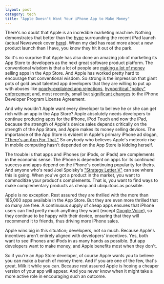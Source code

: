 ```yaml
---
layout: post
category: tech
title: "Apple Doesn't Want Your iPhone App to Make Money"
---
```


There's no doubt that Apple is an incredible marketing machine. Nothing demonstrates that better than the
[hype][1] surrounding the recent iPad launch (actual Newsweek cover [here][2]). When my dad has read more about
a new product launch than I have, you know they hit it out of the park.

So it's no surprise that Apple has also done an amazing job of marketing its App Store to developers as the next
great software product platform. The conventional wisdom is that a lot of people are [making a lot of money][3] selling
apps in the App Store. And Apple has worked pretty hard to encourage that conventional wisdom. So strong is the
impression that giant pots of gold await talented app developers that they are
willing to put up with abuses like [poorly-explained app rejections][4], [hypocritical "policy" enforcement][5] and, most
recently, small but [significant changes][6] to the iPhone Developer Program License Agreement.

And why wouldn't Apple want every developer to believe he or she can get rich with an app in the App Store? Apple 
absolutely needs developers to continue producing apps for the iPhone, iPod Touch and now the iPad, because the
strength of Apple's device sales depends critically on the strength of the App Store, and Apple makes its money
selling devices. The importance of the App Store is evident in Apple's primary iPhone ad slogan,
["There's an App For That."][8] So anybody who believes Apple's meteoric rise in mobile computing hasn't
depended on the App Store is kidding herself.

The trouble is that apps and iPhones (or iPods, or iPads) are complements in the economic sense. The iPhone is
dependent on apps for its continued success and apps depend on the iPhone's continuing popularity for theirs. 
And anyone who's read Joel Spolsky's ["Strategy Letter V"][7] can see where this is going. When you've got a
product in the market, you want to commoditize your product's complements. That is, you want to find ways
to make complementary products as cheap and ubiquitous as possible.

Apple is no exception. Rest assured they are thrilled with the more than 185,000 apps available in the App Store.
But they are even more thrilled that so many are free. A continuous supply of cheap apps ensures that
iPhone users can find pretty much anything they want (except [Google Voice][9]), so they continue to be
happy with their device, ensuring that they will recommend it to friends, thus driving more iPhone sales.

Apple wins big in this situation; developers, not so much. Because Apple's incentives aren't entirely aligned
with developers' incentives. Yes, both want to see iPhones and iPods in as many hands as possible. But app
developers want to make money, and Apple benefits most when they don't.

So if you're an App Store developer, of course Apple wants you to believe you can make a bunch of money there.
And if you are one of the few, that's great. Milk it while you can. Because rest assured Apple is hoping a cheaper
version of your app will appear. And you never know when it might take a more active role in encouraging such
an outcome.

[1]:http://www.newsweek.com/id/235565/output/print
[2]:http://ndn1.newsweek.com/media/83/100405_cover.jpg
[3]:http://www.wired.com/gadgetlab/2009/02/shoot-is-iphone/
[4]:http://www.rogueamoeba.com/utm/2009/11/13/airfoil-speakers-touch-1-0-1-finally-ships/
[5]:http://techcrunch.com/2010/02/18/line2-google-voice/
[6]:http://daringfireball.net/2010/04/iphone_agreement_bans_flash_compiler
[7]:http://www.joelonsoftware.com/articles/StrategyLetterV.html
[8]:http://www.youtube.com/watch?v=szrsfeyLzyg
[9]:/tech/2009/07/28/12-19-apple-blocks-google-voice-on-iphone.html

